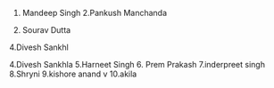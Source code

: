 
1. Mandeep Singh
2.Pankush Manchanda

3. Sourav Dutta

4.Divesh Sankhl



4.Divesh Sankhla
5.Harneet Singh
6. Prem Prakash
7.inderpreet singh
8.Shryni
9.kishore anand v
10.akila



